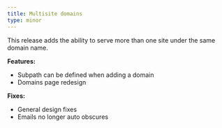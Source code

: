 ```yaml
---
title: Multisite domains
type: minor
---
```


This release adds the ability to serve more than one site under the same domain name.

**Features:**

* Subpath can be defined when adding a domain
* Domains page redesign

**Fixes:**

* General design fixes
* Emails no longer auto obscures